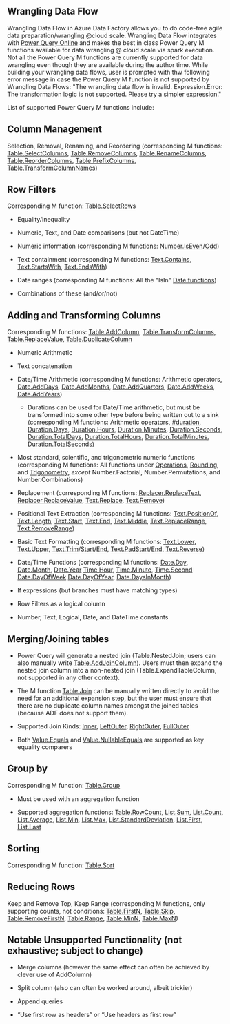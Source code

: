 Wrangling Data Flow
-------------------

Wrangling Data Flow in Azure Data Factory allows you to do code-free agile data
preparation/wrangling \@cloud scale. Wrangling Data Flow integrates
with [Power Query
Online](https://docs.microsoft.com/en-us/powerquery-m/power-query-m-reference)
and makes the best in class Power Query M functions available for data wrangling
\@ cloud scale via spark execution. Not all the Power Query M functions are currently
supported for data wrangling even though they are available during the author time. 
While building your wrangling data flows, user is prompted with thw following error message in
case the Power Query M function is not supported by Wrangling Data Flows:
"The wrangling data flow is invalid. Expression.Error: The transformation logic is not 
supported. Please try a simpler expression." 

List of supported Power Query M functions include:

Column Management
-----------------

Selection, Removal, Renaming, and Reordering (corresponding M functions:
[Table.SelectColumns](https://docs.microsoft.com/en-us/powerquery-m/table-selectcolumns),
[Table.RemoveColumns](https://docs.microsoft.com/en-us/powerquery-m/table-removecolumns),
[Table.RenameColumns](https://docs.microsoft.com/en-us/powerquery-m/table-renamecolumns),
[Table.ReorderColumns](https://docs.microsoft.com/en-us/powerquery-m/table-reordercolumns),
[Table.PrefixColumns](https://docs.microsoft.com/en-us/powerquery-m/table-prefixcolumns),
[Table.TransformColumnNames](https://docs.microsoft.com/en-us/powerquery-m/table-transformcolumnnames))

Row Filters 
------------

Corresponding M function:
[Table.SelectRows](https://docs.microsoft.com/en-us/powerquery-m/table-selectrows)

-   Equality/Inequality

-   Numeric, Text, and Date comparisons (but not DateTime)

-   Numeric information (corresponding M functions: 
    [Number.IsEven](https://docs.microsoft.com/en-us/powerquery-m/number-iseven)/[Odd](https://docs.microsoft.com/en-us/powerquery-m/number-iseven))

-   Text containment (corresponding M functions:
    [Text.Contains](https://docs.microsoft.com/en-us/powerquery-m/text-contains),
    [Text.StartsWith](https://docs.microsoft.com/en-us/powerquery-m/text-startswith),
    [Text.EndsWith](https://docs.microsoft.com/en-us/powerquery-m/text-endswith))
    
-   Date ranges (corresponding M functions: All the "IsIn" [Date functions](https://docs.microsoft.com/en-us/powerquery-m/date-functions)) 

-   Combinations of these (and/or/not)

Adding and Transforming Columns 
--------------------------------

Corresponding M functions:
[Table.AddColumn](https://docs.microsoft.com/en-us/powerquery-m/table-addcolumn),
[Table.TransformColumns](https://docs.microsoft.com/en-us/powerquery-m/table-transformcolumns),
[Table.ReplaceValue](https://docs.microsoft.com/en-us/powerquery-m/table-replacevalue),
[Table.DuplicateColumn](https://docs.microsoft.com/en-us/powerquery-m/table-duplicatecolumn)

-   Numeric Arithmetic

-   Text concatenation

-   Date/Time Arithmetic (corresponding M functions:
    Arithmetic operators, 
    [Date.AddDays](https://docs.microsoft.com/en-us/powerquery-m/date-adddays),
    [Date.AddMonths](https://docs.microsoft.com/en-us/powerquery-m/date-addmonths),
    [Date.AddQuarters](https://docs.microsoft.com/en-us/powerquery-m/date-addquarters),
    [Date.AddWeeks](https://docs.microsoft.com/en-us/powerquery-m/date-addweeks),
    [Date.AddYears](https://docs.microsoft.com/en-us/powerquery-m/date-addyears))
     - Durations can be used for Date/Time arithmetic, but must be transformed into some other type before being written out to a sink (corresponding M functions:
       Arithmetic operators,
       [#duration](https://docs.microsoft.com/en-us/powerquery-m/sharpduration),
       [Duration.Days](https://docs.microsoft.com/en-us/powerquery-m/duration-days),
       [Duration.Hours](https://docs.microsoft.com/en-us/powerquery-m/duration-hours),
       [Duration.Minutes](https://docs.microsoft.com/en-us/powerquery-m/duration-minutes),
       [Duration.Seconds](https://docs.microsoft.com/en-us/powerquery-m/duration-seconds),
       [Duration.TotalDays](https://docs.microsoft.com/en-us/powerquery-m/duration-totaldays),
       [Duration.TotalHours](https://docs.microsoft.com/en-us/powerquery-m/duration-totalhours),
       [Duration.TotalMinutes](https://docs.microsoft.com/en-us/powerquery-m/duration-totalminutes),
       [Duration.TotalSeconds](https://docs.microsoft.com/en-us/powerquery-m/duration-totalseconds))    

-   Most standard, scientific, and trigonometric numeric functions
    (corresponding M functions: All functions under [Operations](https://docs.microsoft.com/en-us/powerquery-m/number-functions#operations),
    [Rounding](https://docs.microsoft.com/en-us/powerquery-m/number-functions#rounding),
    and [Trigonometry](https://docs.microsoft.com/en-us/powerquery-m/number-functions#trigonometry), 
    *except* Number.Factorial, Number.Permutations, and Number.Combinations)

-   Replacement (corresponding M functions:
    [Replacer.ReplaceText](https://docs.microsoft.com/en-us/powerquery-m/replacer-replacetext),
    [Replacer.ReplaceValue](https://docs.microsoft.com/en-us/powerquery-m/replacer-replacevalue),
    [Text.Replace](https://docs.microsoft.com/en-us/powerquery-m/text-replace),
    [Text.Remove](https://docs.microsoft.com/en-us/powerquery-m/text-remove))

-   Positional Text Extraction (corresponding M functions:
    [Text.PositionOf](https://docs.microsoft.com/en-us/powerquery-m/text-positionof),
    [Text.Length](https://docs.microsoft.com/en-us/powerquery-m/text-length),
    [Text.Start](https://docs.microsoft.com/en-us/powerquery-m/text-start),
    [Text.End](https://docs.microsoft.com/en-us/powerquery-m/text-end),
    [Text.Middle](https://docs.microsoft.com/en-us/powerquery-m/text-middle),
    [Text.ReplaceRange](https://docs.microsoft.com/en-us/powerquery-m/text-replacerange),
    [Text.RemoveRange](https://docs.microsoft.com/en-us/powerquery-m/text-removerange))

-   Basic Text Formatting (corresponding M functions:
    [Text.Lower](https://docs.microsoft.com/en-us/powerquery-m/text-lower),
    [Text.Upper](https://docs.microsoft.com/en-us/powerquery-m/text-upper),
    [Text.Trim](https://docs.microsoft.com/en-us/powerquery-m/text-trim)/[Start](https://docs.microsoft.com/en-us/powerquery-m/text-trimstart)/[End](https://docs.microsoft.com/en-us/powerquery-m/text-trimend),
    [Text.PadStart](https://docs.microsoft.com/en-us/powerquery-m/text-padstart)/[End](https://docs.microsoft.com/en-us/powerquery-m/text-padend),
    [Text.Reverse](https://docs.microsoft.com/en-us/powerquery-m/text-reverse))
    
-   Date/Time Functions (corresponding M functions: 
    [Date.Day](https://docs.microsoft.com/en-us/powerquery-m/date-day),
    [Date.Month](https://docs.microsoft.com/en-us/powerquery-m/date-month),
    [Date.Year](https://docs.microsoft.com/en-us/powerquery-m/date-year)
    [Time.Hour](https://docs.microsoft.com/en-us/powerquery-m/time-hour),
    [Time.Minute](https://docs.microsoft.com/en-us/powerquery-m/time-minute),
    [Time.Second](https://docs.microsoft.com/en-us/powerquery-m/time-second)
    [Date.DayOfWeek](https://docs.microsoft.com/en-us/powerquery-m/date-dayofweek)
    [Date.DayOfYear](https://docs.microsoft.com/en-us/powerquery-m/date-dayofyear),
    [Date.DaysInMonth](https://docs.microsoft.com/en-us/powerquery-m/date-daysinmonth))

-   If expressions (but branches must have matching types)

-   Row Filters as a logical column

-   Number, Text, Logical, Date, and DateTime constants

Merging/Joining tables
----------------------

-   Power Query will generate a nested join (Table.NestedJoin; users can also
    manually write
    [Table.AddJoinColumn](https://docs.microsoft.com/en-us/powerquery-m/table-addjoincolumn)).
    Users must then expand the nested join column into a non-nested join
    (Table.ExpandTableColumn, not supported in any other context).

-   The M function
    [Table.Join](https://docs.microsoft.com/en-us/powerquery-m/table-join) can
    be manually written directly to avoid the need for an additional expansion
    step, but the user must ensure that there are no duplicate column names
    amongst the joined tables (because ADF does not support them).

-   Supported Join Kinds:
    [Inner](https://docs.microsoft.com/en-us/powerquery-m/joinkind-inner),
    [LeftOuter](https://docs.microsoft.com/en-us/powerquery-m/joinkind-leftouter),
    [RightOuter](https://docs.microsoft.com/en-us/powerquery-m/joinkind-rightouter),
    [FullOuter](https://docs.microsoft.com/en-us/powerquery-m/joinkind-fullouter)

-   Both
    [Value.Equals](https://docs.microsoft.com/en-us/powerquery-m/value-equals)
    and
    [Value.NullableEquals](https://docs.microsoft.com/en-us/powerquery-m/value-nullableequals)
    are supported as key equality comparers

Group by 
---------

Corresponding M function: [Table.Group](https://docs.microsoft.com/en-us/powerquery-m/table-group)

-   Must be used with an aggregation function

-   Supported aggregation functions:
    [Table.RowCount](https://docs.microsoft.com/en-us/powerquery-m/table-rowcount),
    [List.Sum](https://docs.microsoft.com/en-us/powerquery-m/list-sum),
    [List.Count](https://docs.microsoft.com/en-us/powerquery-m/list-count),
    [List.Average](https://docs.microsoft.com/en-us/powerquery-m/list-average),
    [List.Min](https://docs.microsoft.com/en-us/powerquery-m/list-min),
    [List.Max](https://docs.microsoft.com/en-us/powerquery-m/list-max),
    [List.StandardDeviation](https://docs.microsoft.com/en-us/powerquery-m/list-standarddeviation),
    [List.First](https://docs.microsoft.com/en-us/powerquery-m/list-first),
    [List.Last](https://docs.microsoft.com/en-us/powerquery-m/list-last)

Sorting 
--------

Corresponding M function: [Table.Sort](https://docs.microsoft.com/en-us/powerquery-m/table-sort)

Reducing Rows
-------------

Keep and Remove Top, Keep Range (corresponding M functions,
    only supporting counts, not conditions:
    [Table.FirstN](https://docs.microsoft.com/en-us/powerquery-m/table-firstn),
    [Table.Skip](https://docs.microsoft.com/en-us/powerquery-m/table-skip),
    [Table.RemoveFirstN](https://docs.microsoft.com/en-us/powerquery-m/table-removefirstn),
    [Table.Range](https://docs.microsoft.com/en-us/powerquery-m/table-range),
    [Table.MinN](https://docs.microsoft.com/en-us/powerquery-m/table-minn),
    [Table.MaxN](https://docs.microsoft.com/en-us/powerquery-m/table-maxn))

Notable Unsupported Functionality (not exhaustive; subject to change)
---------------------------------------------------------------------

-   Merge columns (however the same effect can often be achieved by clever use
    of AddColumn)

-   Split column (also can often be worked around, albeit trickier)

-   Append queries

-   “Use first row as headers” or “Use headers as first row”
